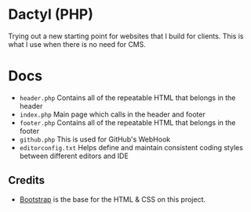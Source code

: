 # Dactyl (PHP)
Trying out a new starting point for websites that I build for clients. This is what I use when there is no need for CMS.

# Docs
 * ```header.php``` Contains all of the repeatable HTML that belongs in the header
 * ```index.php``` Main page which calls in the header and footer
 * ```footer.php``` Contains all of the repeatable HTML that belongs in the footer
 * ```github.php``` This is used for GitHub's WebHook
 * ```editorconfig.txt``` Helps define and maintain consistent coding styles between different editors and IDE

## Credits
 * [Bootstrap](https://github.com/twitter/bootstrap) is the base for the HTML & CSS on this project.
